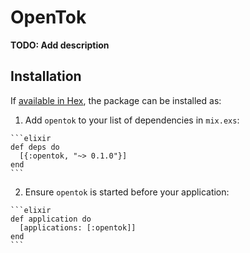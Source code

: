 # OpenTok

**TODO: Add description**

## Installation

If [available in Hex](https://hex.pm/docs/publish), the package can be installed as:

  1. Add `opentok` to your list of dependencies in `mix.exs`:

    ```elixir
    def deps do
      [{:opentok, "~> 0.1.0"}]
    end
    ```

  2. Ensure `opentok` is started before your application:

    ```elixir
    def application do
      [applications: [:opentok]]
    end
    ```

